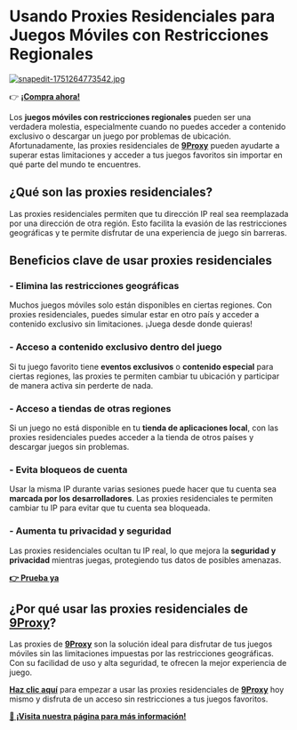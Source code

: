 # Usando Proxies Residenciales para Juegos Móviles con Restricciones Regionales

[![snapedit-1751264773542.jpg](https://i.postimg.cc/1Rwc5GZf/snapedit-1751264773542.jpg)](https://postimg.cc/RqCngnhB)

👉 **[¡Compra ahora!](https://the9proxy.short.gy/github-pricing-sophie89)**

Los **juegos móviles con restricciones regionales** pueden ser una verdadera molestia, especialmente cuando no puedes acceder a contenido exclusivo o descargar un juego por problemas de ubicación. Afortunadamente, las proxies residenciales de **[9Proxy](https://the9proxy.short.gy/github-homepage-sophie89)** pueden ayudarte a superar estas limitaciones y acceder a tus juegos favoritos sin importar en qué parte del mundo te encuentres.

## ¿Qué son las proxies residenciales?

Las proxies residenciales permiten que tu dirección IP real sea reemplazada por una dirección de otra región. Esto facilita la evasión de las restricciones geográficas y te permite disfrutar de una experiencia de juego sin barreras.

## Beneficios clave de usar proxies residenciales

### - Elimina las restricciones geográficas
Muchos juegos móviles solo están disponibles en ciertas regiones. Con proxies residenciales, puedes simular estar en otro país y acceder a contenido exclusivo sin limitaciones. ¡Juega desde donde quieras!

### - Acceso a contenido exclusivo dentro del juego
Si tu juego favorito tiene **eventos exclusivos** o **contenido especial** para ciertas regiones, las proxies te permiten cambiar tu ubicación y participar de manera activa sin perderte de nada.

### - Acceso a tiendas de otras regiones
Si un juego no está disponible en tu **tienda de aplicaciones local**, con las proxies residenciales puedes acceder a la tienda de otros países y descargar juegos sin problemas.

### - Evita bloqueos de cuenta
Usar la misma IP durante varias sesiones puede hacer que tu cuenta sea **marcada por los desarrolladores**. Las proxies residenciales te permiten cambiar tu IP para evitar que tu cuenta sea bloqueada.

### - Aumenta tu privacidad y seguridad
Las proxies residenciales ocultan tu IP real, lo que mejora la **seguridad y privacidad** mientras juegas, protegiendo tus datos de posibles amenazas.

**[👉 Prueba ya](https://the9proxy.short.gy/github-pricing-sophie89)**

## ¿Por qué usar las proxies residenciales de **[9Proxy](https://the9proxy.short.gy/github-homepage-sophie89)**?
Las proxies de **[9Proxy](https://the9proxy.short.gy/github-homepage-sophie89)** son la solución ideal para disfrutar de tus juegos móviles sin las limitaciones impuestas por las restricciones geográficas. Con su facilidad de uso y alta seguridad, te ofrecen la mejor experiencia de juego.

**[Haz clic aquí](https://the9proxy.short.gy/github-pricing-sophie89)** para empezar a usar las proxies residenciales de **[9Proxy](https://the9proxy.short.gy/github-homepage-sophie89)** hoy mismo y disfruta de un acceso sin restricciones a tus juegos favoritos.

**[📌 ¡Visita nuestra página para más información!](https://the9proxy.short.gy/github-homepage-sophie89)**
